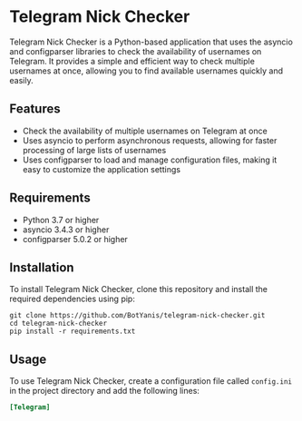 # Telegram Nick Checker

Telegram Nick Checker is a Python-based application that uses the asyncio and configparser libraries to check the availability of usernames on Telegram. It provides a simple and efficient way to check multiple usernames at once, allowing you to find available usernames quickly and easily.

## Features

- Check the availability of multiple usernames on Telegram at once
- Uses asyncio to perform asynchronous requests, allowing for faster processing of large lists of usernames
- Uses configparser to load and manage configuration files, making it easy to customize the application settings

## Requirements

- Python 3.7 or higher
- asyncio 3.4.3 or higher
- configparser 5.0.2 or higher

## Installation

To install Telegram Nick Checker, clone this repository and install the required dependencies using pip:

```
git clone https://github.com/BotYanis/telegram-nick-checker.git
cd telegram-nick-checker
pip install -r requirements.txt
```

## Usage

To use Telegram Nick Checker, create a configuration file called `config.ini` in the project directory and add the following lines:

```ini
[Telegram]
